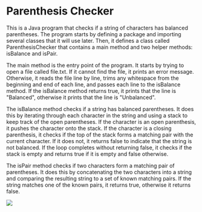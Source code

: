 # Parenthesis Checker

This is a Java program that checks if a string of characters has balanced parentheses. The program starts by defining a package and importing several classes that it will use later. Then, it defines a class called ParenthesisChecker that contains a main method and two helper methods: isBalance and isPair.

The main method is the entry point of the program. It starts by trying to open a file called file.txt. If it cannot find the file, it prints an error message. Otherwise, it reads the file line by line, trims any whitespace from the beginning and end of each line, and passes each line to the isBalance method. If the isBalance method returns true, it prints that the line is "Balanced", otherwise it prints that the line is "Unbalanced".

The isBalance method checks if a string has balanced parentheses. It does this by iterating through each character in the string and using a stack to keep track of the open parentheses. If the character is an open parenthesis, it pushes the character onto the stack. If the character is a closing parenthesis, it checks if the top of the stack forms a matching pair with the current character. If it does not, it returns false to indicate that the string is not balanced. If the loop completes without returning false, it checks if the stack is empty and returns true if it is empty and false otherwise.

The isPair method checks if two characters form a matching pair of parentheses. It does this by concatenating the two characters into a string and comparing the resulting string to a set of known matching pairs. If the string matches one of the known pairs, it returns true, otherwise it returns false.

<img src="https://6a6feeae-6e2b-49df-9ed4-2480d42a5083.id.repl.co/images/p4.png"/>
